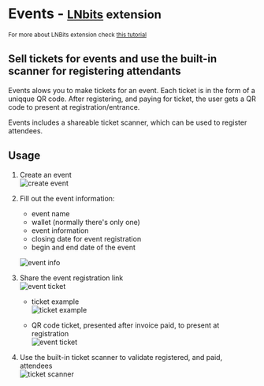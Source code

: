 # Events - <small>[LNbits](https://github.com/lnbits/lnbits) extension</small>
<small>For more about LNBits extension check [this tutorial](https://github.com/lnbits/lnbits/wiki/LNbits-Extensions)</small>

## Sell tickets for events and use the built-in scanner for registering attendants

Events alows you to make tickets for an event. Each ticket is in the form of a uniqque QR code. After registering, and paying for ticket, the user gets a QR code to present at registration/entrance.

Events includes a shareable ticket scanner, which can be used to register attendees.

## Usage

1. Create an event\
   ![create event](https://i.imgur.com/dadK1dp.jpg)
2. Fill out the event information:

   - event name
   - wallet (normally there's only one)
   - event information
   - closing date for event registration
   - begin and end date of the event

   ![event info](https://imgur.com/KAv68Yr.jpg)

3. Share the event registration link\
   ![event ticket](https://imgur.com/AQWUOBY.jpg)

   - ticket example\
     ![ticket example](https://i.imgur.com/trAVSLd.jpg)

   - QR code ticket, presented after invoice paid, to present at registration\
     ![event ticket](https://i.imgur.com/M0ROM82.jpg)

4. Use the built-in ticket scanner to validate registered, and paid, attendees\
   ![ticket scanner](https://i.imgur.com/zrm9202.jpg)
